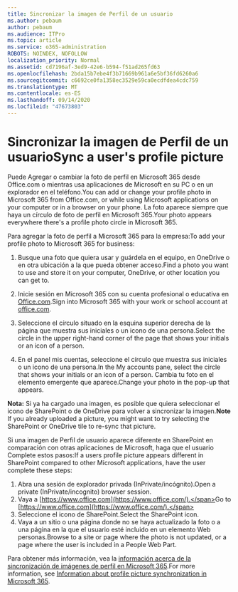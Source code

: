 ```yaml
---
title: Sincronizar la imagen de Perfil de un usuario
ms.author: pebaum
author: pebaum
ms.audience: ITPro
ms.topic: article
ms.service: o365-administration
ROBOTS: NOINDEX, NOFOLLOW
localization_priority: Normal
ms.assetid: cd7196af-3ed9-42e6-b594-f51ad265fd63
ms.openlocfilehash: 2bda15b7ebe4f3b71669b961a6e5bf36fd6260a6
ms.sourcegitcommit: c6692ce0fa1358ec3529e59ca0ecdfdea4cdc759
ms.translationtype: MT
ms.contentlocale: es-ES
ms.lasthandoff: 09/14/2020
ms.locfileid: "47673803"
---
```

# <a name="sync-a-users-profile-picture"></a><span data-ttu-id="4b064-102">Sincronizar la imagen de Perfil de un usuario</span><span class="sxs-lookup"><span data-stu-id="4b064-102">Sync a user's profile picture</span></span>

<span data-ttu-id="4b064-103">Puede Agregar o cambiar la foto de perfil en Microsoft 365 desde Office.com o mientras usa aplicaciones de Microsoft en su PC o en un explorador en el teléfono.</span><span class="sxs-lookup"><span data-stu-id="4b064-103">You can add or change your profile photo in Microsoft 365 from Office.com, or while using Microsoft applications on your computer or in a browser on your phone.</span></span> <span data-ttu-id="4b064-104">La foto aparece siempre que haya un círculo de foto de perfil en Microsoft 365.</span><span class="sxs-lookup"><span data-stu-id="4b064-104">Your photo appears everywhere there's a profile photo circle in Microsoft 365.</span></span>

<span data-ttu-id="4b064-105">Para agregar la foto de perfil a Microsoft 365 para la empresa:</span><span class="sxs-lookup"><span data-stu-id="4b064-105">To add your profile photo to Microsoft 365 for business:</span></span>

1. <span data-ttu-id="4b064-106">Busque una foto que quiera usar y guárdela en el equipo, en OneDrive o en otra ubicación a la que pueda obtener acceso.</span><span class="sxs-lookup"><span data-stu-id="4b064-106">Find a photo you want to use and store it on your computer, OneDrive, or other location you can get to.</span></span>

2. <span data-ttu-id="4b064-107">Inicie sesión en Microsoft 365 con su cuenta profesional o educativa en [Office.com](https://www.office.com).</span><span class="sxs-lookup"><span data-stu-id="4b064-107">Sign into Microsoft 365 with your work or school account at [office.com](https://www.office.com).</span></span>

3. <span data-ttu-id="4b064-108">Seleccione el círculo situado en la esquina superior derecha de la página que muestra sus iniciales o un icono de una persona.</span><span class="sxs-lookup"><span data-stu-id="4b064-108">Select the circle in the upper right-hand corner of the page that shows your initials or an icon of a person.</span></span>

4. <span data-ttu-id="4b064-109">En el panel mis cuentas, seleccione el círculo que muestra sus iniciales o un icono de una persona.</span><span class="sxs-lookup"><span data-stu-id="4b064-109">In the My accounts pane, select the circle that shows your initials or an icon of a person.</span></span> <span data-ttu-id="4b064-110">Cambia tu foto en el elemento emergente que aparece.</span><span class="sxs-lookup"><span data-stu-id="4b064-110">Change your photo in the pop-up that appears.</span></span>

<span data-ttu-id="4b064-111">**Nota:** Si ya ha cargado una imagen, es posible que quiera seleccionar el icono de SharePoint o de OneDrive para volver a sincronizar la imagen.</span><span class="sxs-lookup"><span data-stu-id="4b064-111">**Note** If you already uploaded a picture, you might want to try selecting the SharePoint or OneDrive tile to re-sync that picture.</span></span>

<span data-ttu-id="4b064-112">Si una imagen de Perfil de usuario aparece diferente en SharePoint en comparación con otras aplicaciones de Microsoft, haga que el usuario Complete estos pasos:</span><span class="sxs-lookup"><span data-stu-id="4b064-112">If a users profile picture appears different in SharePoint compared to other Microsoft applications, have the user complete these steps:</span></span>

1. <span data-ttu-id="4b064-113">Abra una sesión de explorador privada (InPrivate/incógnito).</span><span class="sxs-lookup"><span data-stu-id="4b064-113">Open a private (InPrivate/incognito) browser session.</span></span>
2. <span data-ttu-id="4b064-114">Vaya a [https://www.office.com](https://www.office.com/).</span><span class="sxs-lookup"><span data-stu-id="4b064-114">Go to [https://www.office.com](https://www.office.com/).</span></span>
3. <span data-ttu-id="4b064-115">Seleccione el icono de SharePoint.</span><span class="sxs-lookup"><span data-stu-id="4b064-115">Select the SharePoint icon.</span></span>
4. <span data-ttu-id="4b064-116">Vaya a un sitio o una página donde no se haya actualizado la foto o a una página en la que el usuario esté incluido en un elemento Web personas.</span><span class="sxs-lookup"><span data-stu-id="4b064-116">Browse to a site or page where the photo is not updated, or a page where the user is included in a People Web Part.</span></span>

<span data-ttu-id="4b064-117">Para obtener más información, vea la [información acerca de la sincronización de imágenes de perfil en Microsoft 365](https://support.office.com/article/information-about-profile-picture-synchronization-in-office-365-20594d76-d054-4af4-a660-401133e3d48a).</span><span class="sxs-lookup"><span data-stu-id="4b064-117">For more information, see [Information about profile picture synchronization in Microsoft 365](https://support.office.com/article/information-about-profile-picture-synchronization-in-office-365-20594d76-d054-4af4-a660-401133e3d48a).</span></span>

